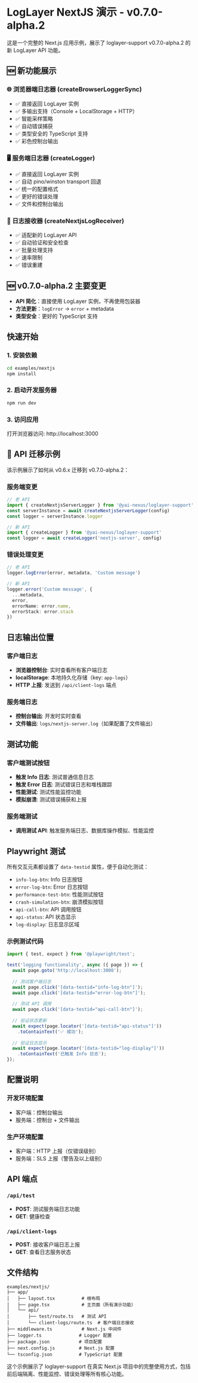 # LogLayer NextJS 演示 - v0.7.0-alpha.2

这是一个完整的 Next.js 应用示例，展示了 loglayer-support v0.7.0-alpha.2 的新 LogLayer API 功能。

## 🆕 新功能展示

### 🌐 浏览器端日志器 (createBrowserLoggerSync)
- ✅ 直接返回 LogLayer 实例
- ✅ 多输出支持（Console + LocalStorage + HTTP）
- ✅ 智能采样策略
- ✅ 自动错误捕获
- ✅ 类型安全的 TypeScript 支持
- ✅ 彩色控制台输出

### 🖥️ 服务端日志器 (createLogger)
- ✅ 直接返回 LogLayer 实例
- ✅ 自动 pino/winston transport 回退
- ✅ 统一的配置格式
- ✅ 更好的错误处理
- ✅ 文件和控制台输出

### 📨 日志接收器 (createNextjsLogReceiver)
- ✅ 适配新的 LogLayer API
- ✅ 自动验证和安全检查
- ✅ 批量处理支持
- ✅ 速率限制
- ✅ 错误重建

## 🆕 v0.7.0-alpha.2 主要变更

- **API 简化**：直接使用 LogLayer 实例，不再使用包装器
- **方法更新**：`logError` → `error` + metadata
- **类型安全**：更好的 TypeScript 支持

## 快速开始

### 1. 安装依赖

```bash
cd examples/nextjs
npm install
```

### 2. 启动开发服务器

```bash
npm run dev
```

### 3. 访问应用

打开浏览器访问: http://localhost:3000

## 📝 API 迁移示例

该示例展示了如何从 v0.6.x 迁移到 v0.7.0-alpha.2：

### 服务端变更
```typescript
// 老 API
import { createNextjsServerLogger } from '@yai-nexus/loglayer-support'
const serverInstance = await createNextjsServerLogger(config)
const logger = serverInstance.logger

// 新 API
import { createLogger } from '@yai-nexus/loglayer-support'
const logger = await createLogger('nextjs-server', config)
```

### 错误处理变更
```typescript
// 老 API
logger.logError(error, metadata, 'Custom message')

// 新 API
logger.error('Custom message', {
  ...metadata,
  error,
  errorName: error.name,
  errorStack: error.stack
})
```

## 日志输出位置

### 客户端日志
- **浏览器控制台**: 实时查看所有客户端日志
- **localStorage**: 本地持久化存储（key: `app-logs`）
- **HTTP 上报**: 发送到 `/api/client-logs` 端点

### 服务端日志
- **控制台输出**: 开发时实时查看
- **文件输出**: `logs/nextjs-server.log`（如果配置了文件输出）

## 测试功能

### 客户端测试按钮
- **触发 Info 日志**: 测试普通信息日志
- **触发 Error 日志**: 测试错误日志和堆栈跟踪
- **性能测试**: 测试性能监控功能
- **模拟崩溃**: 测试错误捕获和上报

### 服务端测试
- **调用测试 API**: 触发服务端日志、数据库操作模拟、性能监控

## Playwright 测试

所有交互元素都设置了 `data-testid` 属性，便于自动化测试：

- `info-log-btn`: Info 日志按钮
- `error-log-btn`: Error 日志按钮  
- `performance-test-btn`: 性能测试按钮
- `crash-simulation-btn`: 崩溃模拟按钮
- `api-call-btn`: API 调用按钮
- `api-status`: API 状态显示
- `log-display`: 日志显示区域

### 示例测试代码

```typescript
import { test, expect } from '@playwright/test';

test('logging functionality', async ({ page }) => {
  await page.goto('http://localhost:3000');
  
  // 测试客户端日志
  await page.click('[data-testid="info-log-btn"]');
  await page.click('[data-testid="error-log-btn"]');
  
  // 测试 API 调用
  await page.click('[data-testid="api-call-btn"]');
  
  // 验证状态更新
  await expect(page.locator('[data-testid="api-status"]'))
    .toContainText('✅ 成功');
  
  // 验证日志显示
  await expect(page.locator('[data-testid="log-display"]'))
    .toContainText('已触发 Info 日志');
});
```

## 配置说明

### 开发环境配置
- 客户端：控制台输出
- 服务端：控制台 + 文件输出

### 生产环境配置  
- 客户端：HTTP 上报（仅错误级别）
- 服务端：SLS 上报（警告及以上级别）

## API 端点

### `/api/test`
- **POST**: 测试服务端日志功能
- **GET**: 健康检查

### `/api/client-logs`  
- **POST**: 接收客户端日志上报
- **GET**: 查看日志服务状态

## 文件结构

```
examples/nextjs/
├── app/
│   ├── layout.tsx          # 根布局
│   ├── page.tsx            # 主页面（所有演示功能）
│   └── api/
│       ├── test/route.ts   # 测试 API
│       └── client-logs/route.ts  # 客户端日志接收
├── middleware.ts           # Next.js 中间件
├── logger.ts              # Logger 配置
├── package.json           # 项目配置
├── next.config.js         # Next.js 配置
└── tsconfig.json          # TypeScript 配置
```

这个示例展示了 loglayer-support 在真实 Next.js 项目中的完整使用方式，包括前后端隔离、性能监控、错误处理等所有核心功能。
